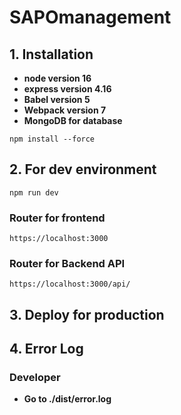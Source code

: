 # SAPOmanagement

## 1. Installation

- **node version 16**
- **express version 4.16**
- **Babel version 5**
- **Webpack version 7**
- **MongoDB for database**
```
npm install --force
```
## 2. For dev environment
```
npm run dev
```
### Router for frontend
```
https://localhost:3000
```
### Router for Backend API
```
https://localhost:3000/api/
```

## 3. Deploy for production


## 4. Error Log

### Developer
 - **Go to ./dist/error.log**
